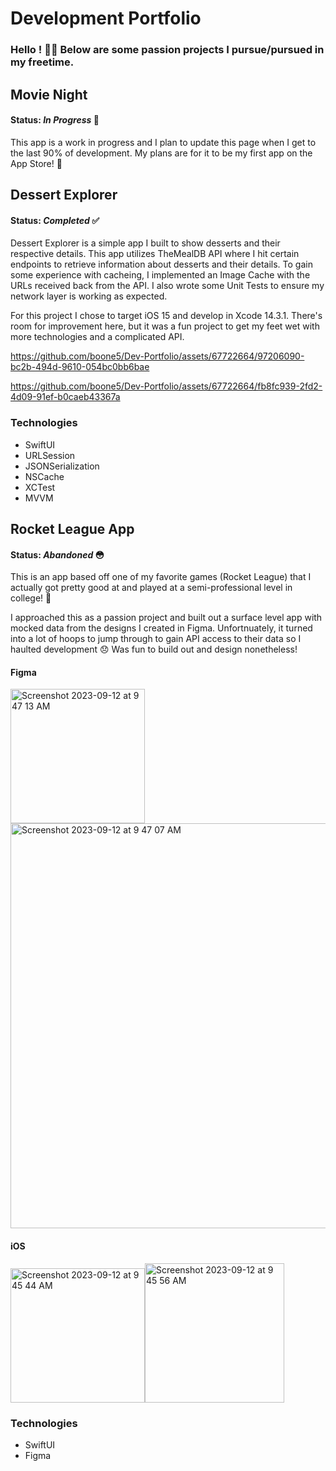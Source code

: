 # Development Portfolio
### Hello ! 🙋‍♂️ Below are some passion projects I pursue/pursued in my freetime.

## Movie Night

#### Status: _In Progress_ 👀

This app is a work in progress and I plan to update this page when I get to the last 90% of development. My plans are for it to be my first app on the App Store! 🤞

## Dessert Explorer

#### Status: _Completed_ ✅

Dessert Explorer is a simple app I built to show desserts and their respective details. This app utilizes TheMealDB API where I hit certain endpoints to retrieve information about desserts and their details. To gain some experience with cacheing, I implemented an Image Cache with the URLs received back from the API. I also wrote some Unit Tests to ensure my network layer is working as expected.

For this project I chose to target iOS 15 and develop in Xcode 14.3.1. There's room for improvement here, but it was a fun project to get my feet wet with more technologies and a complicated API.

https://github.com/boone5/Dev-Portfolio/assets/67722664/97206090-bc2b-494d-9610-054bc0bb6bae

https://github.com/boone5/Dev-Portfolio/assets/67722664/fb8fc939-2fd2-4d09-91ef-b0caeb43367a

### Technologies
- SwiftUI
- URLSession
- JSONSerialization
- NSCache
- XCTest
- MVVM

## Rocket League App

#### Status: _Abandoned_ 😳

This is an app based off one of my favorite games (Rocket League) that I actually got pretty good at and played at a semi-professional level in college! 🚀

I approached this as a passion project and built out a surface level app with mocked data from the designs I created in Figma. Unfortnuately, it turned into a lot of hoops to jump through to gain API access to their data so I haulted development 😞 Was fun to build out and design nonetheless!

#### Figma
<img width="215" alt="Screenshot 2023-09-12 at 9 47 13 AM" src="https://github.com/boone5/Dev-Portfolio/assets/67722664/ae4efc2d-9a3c-466d-b7ae-a8e33ba8dddb"><img width="648" alt="Screenshot 2023-09-12 at 9 47 07 AM" src="https://github.com/boone5/Dev-Portfolio/assets/67722664/759b069d-0355-4810-94c2-eaf84307b47f">

#### iOS 
<img width="215" alt="Screenshot 2023-09-12 at 9 45 44 AM" src="https://github.com/boone5/Dev-Portfolio/assets/67722664/82a41ad0-2373-4f16-8f3f-237926799201"><img width="223" alt="Screenshot 2023-09-12 at 9 45 56 AM" src="https://github.com/boone5/Dev-Portfolio/assets/67722664/49cca244-ad40-46c5-ba95-d7b3ce1d1b05">

### Technologies
- SwiftUI
- Figma
